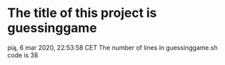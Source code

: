 # The title of this project is guessinggame 
pią, 6 mar 2020, 22:53:58 CET
The number of lines in guessinggame.sh code is 
38
